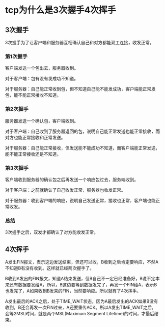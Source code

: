 # tcp为什么是3次握手4次挥手

## 3次握手

3次握手为了让客户端和服务器互相确认自己和对方都能双工连接，收发正常。

### 第1次握手

客户端发送一个包出去，服务器收到。

对于客户端：包有没有发成功不知道。

对于服务器：自己能正常收到包，但不知道自己能不能发成功，客户端能正常发包，能不能正常接收不知道。

### 第2次握手

服务器发送一个确认包，客户端收到。

对于客户端：自己收到了服务器返回的包，说明自己能正常发送也能正常接收，而对方也能正常接收和正常发送。

对于服务器：自己能正常接收，但发送能不能成功不知道，而客户端能正常发送，能不能正常接收还是不知道。

### 第3次握手

客户端收到服务器的确认包之后再发送一个响应包过去，服务端收到。

对于客户端：之前就确认了自己收发正常，服务器也收发正常。

对于服务器：收到客户端的响应，说明自己发送正常，接收也正常，客户端也能正常收发。

### 总结

3次握手之后，双发才都确认了对方能收发正常。

## 4次挥手

A发出FIN报文，表示这边发送结束，但还可以收，B收到之后肯定要响应，不然A不知道B有没有收到。这样就已经两次握手了。

B收到A发出的FIN报文，知道A结束发送，但B自己不一定已经准备好，B说不定本来还有数据要发给A，所以，B这边要等到数据发完了，再发一个FIN给A，表示B也发完了，A如果收到B发来的FIN，当然要响应。所以就有了4次挥手。

A发出最后的ACK之后，处于TIME_WAIT状态，因为A最后发出的ACK如果B没有收到，B还会再发一次FIN过来，A还要重传ACK。所以A发出TIME_WAIT之后，会等2MSL时间，就是两个MSL(Maximum Segment Lifetime)的时间，才最后结束。
